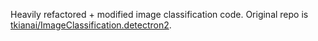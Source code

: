 Heavily refactored + modified image classification code. Original repo is [tkianai/ImageClassification.detectron2](https://github.com/tkianai/ImageClassification.detectron2).
